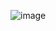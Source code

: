 ![image](https://user-images.githubusercontent.com/90595291/147341124-395c5413-0267-4b56-b1d4-4771f16bd818.png)
